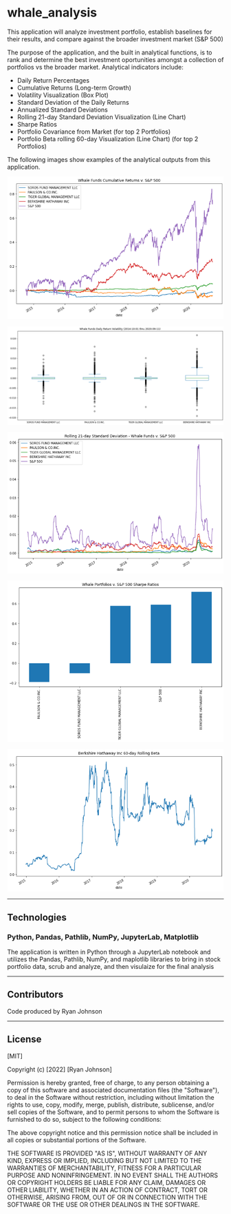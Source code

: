 # whale_analysis

This application will analyze investment portfolio, establish baselines for their results, and compare against the broader investment market (S&P 500)

The purpose of the application, and the built in analytical functions, is to rank and determine the best investment oportunities amongst a collection of portfolios vs the broader market. Analytical indicators include:

* Daily Return Percentages
* Cumulative Returns (Long-term Growth)
* Volatility Visualization (Box Plot)
* Standard Deviation of the Daily Returns
* Annualized Standard Deviations
* Rolling 21-day Standard Deviation Visualization (Line Chart)
* Sharpe Ratios
* Portfolio Covariance from Market (for top 2 Portfolios)
* Portfolio Beta rolling 60-day Visualization (Line Chart) (for top 2 Portfolios)

The following images show examples of the analytical outputs from this application.

![Image of a line chart showing cumulative returns for the imported portfolios vs. the S&P 500 market from late 2014 through late 2020](https://github.com/rjohnson617/whale_analysis/blob/main/Resources/cume_return.png?raw=true)

![Image of a box plot showing daily return volatility for the imported portfolios vs. the S&P 500 market from late 2014 through late 2020](https://github.com/rjohnson617/whale_analysis/blob/main/Resources/return_volatility_box.png?raw=true)

![Image of a line chart showing rolling 21-day standard deviations for the imported portfolios vs. the S&P 500 market from late 2014 through late 2020](https://github.com/rjohnson617/whale_analysis/blob/main/Resources/roll21_std_v_market.png?raw=true)

![Image of a bar chart showing Sharpe Ratios for the imported portfolios vs. the S&P 500 market from late 2014 through late 2020](https://github.com/rjohnson617/whale_analysis/blob/main/Resources/sharpe_ratio_bar.png?raw=true)

![Image of a line chart showing a portfolios rolling 60-day Beta vs. the S&P 500 market from late 2014 through late 2020](https://github.com/rjohnson617/whale_analysis/blob/main/Resources/portfolio1_60_day_rolling_beta.png?raw=true)

---

## Technologies

### Python, Pandas, Pathlib, NumPy, JupyterLab, Matplotlib

The application is written in Python through a JupyterLab notebook and utilizes the Pandas, Pathlib, NumPy, and maplotlib libraries to bring in stock portfolio data, scrub and analyze, and then visulaize for the final analysis

---

## Contributors

Code produced by Ryan Johnson

---

## License

[MIT]

Copyright (c) [2022] [Ryan Johnson]

Permission is hereby granted, free of charge, to any person obtaining a copy
of this software and associated documentation files (the "Software"), to deal
in the Software without restriction, including without limitation the rights
to use, copy, modify, merge, publish, distribute, sublicense, and/or sell
copies of the Software, and to permit persons to whom the Software is
furnished to do so, subject to the following conditions:

The above copyright notice and this permission notice shall be included in all
copies or substantial portions of the Software.

THE SOFTWARE IS PROVIDED "AS IS", WITHOUT WARRANTY OF ANY KIND, EXPRESS OR
IMPLIED, INCLUDING BUT NOT LIMITED TO THE WARRANTIES OF MERCHANTABILITY,
FITNESS FOR A PARTICULAR PURPOSE AND NONINFRINGEMENT. IN NO EVENT SHALL THE
AUTHORS OR COPYRIGHT HOLDERS BE LIABLE FOR ANY CLAIM, DAMAGES OR OTHER
LIABILITY, WHETHER IN AN ACTION OF CONTRACT, TORT OR OTHERWISE, ARISING FROM,
OUT OF OR IN CONNECTION WITH THE SOFTWARE OR THE USE OR OTHER DEALINGS IN THE
SOFTWARE.